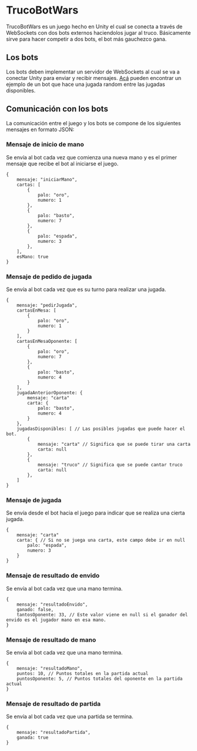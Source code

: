 # TrucoBotWars

TrucoBotWars es un juego hecho en Unity el cual se conecta a través de WebSockets con dos bots externos haciendolos jugar al truco. Básicamente sirve para hacer competir a dos bots, el bot más gauchezco gana.

## Los bots

Los bots deben implementar un servidor de WebSockets al cual se va a conectar Unity para enviar y recibir mensajes. [Acá](https://github.com/pablonm/TrucoBotWars-RandomBot) pueden encontrar un ejemplo de un bot que hace una jugada random entre las jugadas disponibles.

## Comunicación con los bots

La comunicación entre el juego y los bots se compone de los siguientes mensajes en formato JSON:

### Mensaje de inicio de mano

Se envía al bot cada vez que comienza una nueva mano y es el primer mensaje que recibe el bot al iniciarse el juego.

```
{
    mensaje: "iniciarMano",
    cartas: [
        {
            palo: "oro",
            numero: 1
        },
        {
            palo: "basto",
            numero: 7
        },
        {
            palo: "espada",
            numero: 3
        },
    ],
    esMano: true
}

```

### Mensaje de pedido de jugada

Se envía al bot cada vez que es su turno para realizar una jugada.

```
{
    mensaje: "pedirJugada",
    cartasEnMesa: [
        {
            palo: "oro",
            numero: 1
        }
    ],
    cartasEnMesaOponente: [
        {
            palo: "oro",
            numero: 7
        },
        {
            palo: "basto",
            numero: 4
        }
    ],
    jugadaAnteriorOponente: {
        mensaje: "carta"
        carta: {
            palo: "basto",
            numero: 4
        }
    },
    jugadasDisponibles: [ // Las posibles jugadas que puede hacer el bot.
        {
            mensaje: "carta" // Significa que se puede tirar una carta
            carta: null
        },
        {
            mensaje: "truco" // Significa que se puede cantar truco
            carta: null
        },
    ]
}

```


### Mensaje de jugada

Se envía desde el bot hacia el juego para indicar que se realiza una cierta jugada.

```
{
    mensaje: "carta" 
    carta: { // Si no se juega una carta, este campo debe ir en null
        palo: "espada",
        numero: 3
    }
}
```

### Mensaje de resultado de envido

Se envía al bot cada vez que una mano termina.

```
{
    mensaje: "resultadoEnvido",
    ganado: false,
    tantosOponente: 33, // Este valor viene en null si el ganador del envido es el jugador mano en esa mano.
}
```

### Mensaje de resultado de mano

Se envía al bot cada vez que una mano termina.

```
{
    mensaje: "resultadoMano",
    puntos: 10, // Puntos totales en la partida actual
    puntosOponente: 5, // Puntos totales del oponente en la partida actual
}
```

### Mensaje de resultado de partida

Se envía al bot cada vez que una partida se termina.

```
{
    mensaje: "resultadoPartida",
    ganada: true
}
```
